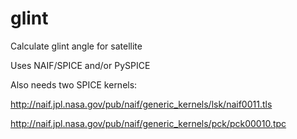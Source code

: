 # glint
Calculate glint angle for satellite

Uses NAIF/SPICE and/or PySPICE

Also needs two SPICE kernels:

  http://naif.jpl.nasa.gov/pub/naif/generic_kernels/lsk/naif0011.tls
  
  http://naif.jpl.nasa.gov/pub/naif/generic_kernels/pck/pck00010.tpc

